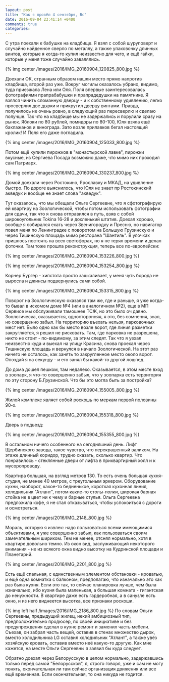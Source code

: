 ```yaml
---
layout: post
title: "Как я провёл 4 сентября, Вс"
date: 2016-09-04 23:41:14 +0400
comments: true
categories: 
---
```

С утра поехали к бабушке на кладбище. Я взял с собой шуруповерт и случайно найденное сверло по металлу, а также упаковочку длинных винтов, которые я когда-то купил неизвестно для чего, и ещё гайки, которые у меня тоже случайно завалялись.

{% img center /images/2016/IMG_20160904_120825_800.jpg %}

Доехали ОК, странным образом нашли место прямо напротив кладбища, второй раз уже. Вокруг могилы оказалось убрано, видимо, туда приезжала Лена или Оля. Поля впервые заинтересовалась фотографиями прапрабабушки и прапрадедушки на памятнике. Я взялся чинить сломанную дверцу - и к собственному удивлению, легко просверлил две дырки и прикрутил дверцу винтами. Правда, получилось не очень ровно, в следующий раз пересверлю и сделаю получше. Так что на кладбище мы не задержались и порулили сразу на рынок. Яблоки по 80 рублей, помидоры по 80-100, Юля взяла ещё баклажанов и винограда. Зато возле прилавков бегал настоящий кролик! И Поля его даже погладила.

{% img center /images/2016/IMG_20160904_125033_800.jpg %}

Потом ещё купили пирожков в "монастырской лавке", пирожки вкусные, из Сергиева Посада возможно даже, что мимо них проходил сам Патриарх.

{% img center /images/2016/IMG_20160904_130237_800.jpg %}

Домой доехали через Ростокино, Ярославку и МКАД, на удивление быстро. По дороге выяснилось, что Юля не знает пр Ростокинский акведук и вообще не знает слова "акведук". 

Тут оказалось, что мы обещали Ольге Сергеевне, что я сфотографирую ей квартиру на Зоологической, чтобы потом использовать фотографии для сдачи, так что я снова отправился в путь, взяв с собой широкоугольник Tokina 16-28 и дохленький штатив. Доехал хорошо, вообще я собирался ехать через Звенигородку и Пресню, но навигатор повел меня по Ленинградке с поворотом на Большую Грузинскую и через Тишинскую площадь мимо ресторана "Шантиль". В улочках пришлось постоять на всех светофорах, но я не терял времени и делал фоточки. Там тоже прошла реконструкция, теперь все по-европейски:

{% img center /images/2016/IMG_20160904_153226_800.jpg %}

{% img center /images/2016/IMG_20160904_153254_800.jpg %}

Корнер Бургер - хипстота просто зашкаливает, у меня чуть борода не выросла и джинсы подвернулись сами собой.

{% img center /images/2016/IMG_20160904_153315_800.jpg %}

Поворот на Зоологическую оказался там же, где и раньше, я уже когда-то бывал в искомом доме №4 (или в аналогичном №2), еще в МП Сервисе мы обслуживали тамошнее ТСЖ, но это было оч давно. Зоологическа, оказывается, односторонняя, я это, без сомнения, знал, но совершенно забыл. На территорию въехать нельзя, парковочных мест нет. Было одно как бы место возле ворот, где линия разметки закругляется, я решил не рисковать. Там, где парковка не разрешена, никто не стоит - по-видимому, за этим следят. Так что я уехал неизвестно куда и выехал на улицу Красина, снова проехал через Тишинскую площадь и вернулся в начало Зоологической. На этот раз ничего не осталось, как занять то закругленное место около ворот. Опоздай я на секунду - и его занял бы какой-то другой лошпед.

До дома дошел пешком, там недалеко. Оказывается, в этом месте вход в зоопарк, я что-то совершенно забыл, что у зоопарка есть территория по эту сторону Б.Грузинской. Что бы это могла быть за постройка?

{% img center /images/2016/IMG_20160904_155005_800.jpg %}

Жилой комплекс являет собой роскошь по меркам первой половины 90-х.

{% img center /images/2016/IMG_20160904_155318_800.jpg %}

Дверь в подьезд:

{% img center /images/2016/IMG_20160904_155355_800.jpg %}

В остальном ничего особенного на сегодняшний день. Лифт Щербинского завода, такое чувство, что перекрашенный валиком. На этаже длинный коридор, трудно сказать, сколько квартир. Что понравилось - стеклянные двери от лифта в приквартирный холл и к мусоропроводу.

Квартира большая, на взгляд метров 130. То есть очень большая кухня-студия, не менее 40 метров, с треугольным эркером. Оборудование кухни, наоборот, какое-то бедненькое, короткая кухонная линия, холодильник "Атлант", потом какие-то столы-полки, широкая барная стойка не в цвет ни к чему и барные стулья. Ольга Сергеевна предложила кофе, я не стал отказываться, чтобы успокоиться с дороги и осмотреться.

{% img center /images/2016/IMG_2148_800.jpg %}

Мораль, которую я извлек: надо пользоваться всеми имеющимися объективами, я уже совершенно забыл, как пользоваться своим замечательным шириком. Тем не менее, отснял нормально, хотя в квартире довольно темно. Из окон вид, заслуживающий некоторого внимания - не из всякого окна видно высотку на Кудринской площади и Планетарий. 

{% img center /images/2016/IMG_2201_800.jpg %}

Есть ещё спальная, с единственным элементом обстановки - кроватью, и ещё одна комнатка с балконом, предполагаю, что изначально это как раз была кухня. Если это так, то сейчас планировка лучше, чем была изначально, ибо кухня была маленькая, а большая комната - гигантская до ненужности. В квартире даже есть гардеробная, а в санузле есть окно, и из него виднеется высотка, все признаки роскоши. 

{% img left half /images/2016/IMG_2186_800.jpg %} По словам Ольги Сергеевны, предыдущий жилец, некий амбициозный тип, предположительно продюсер, по своей инициативе и без предупреждения сделал в кухне ремонт и заменил часть мебели. Съехав, он забрал часть вещей, оставив в стенах множество дырок, вместо холодильника LG оставил холодильник "Атлант", а также увёз хозяйскую кровать, оставив вместо неё какую-то другую. Как мне кажется, на месте Ольги Сергеевны я заявил бы куда следует.

Обратно доехал через Белорусскую в целом нормально, задержавшись только перед самой "Белорусской", я, строго говоря, уже и сам не могу понять, окончательная ли там сейчас организация движения или все ещё временная. Если окончательная, то она никуда не годится.
